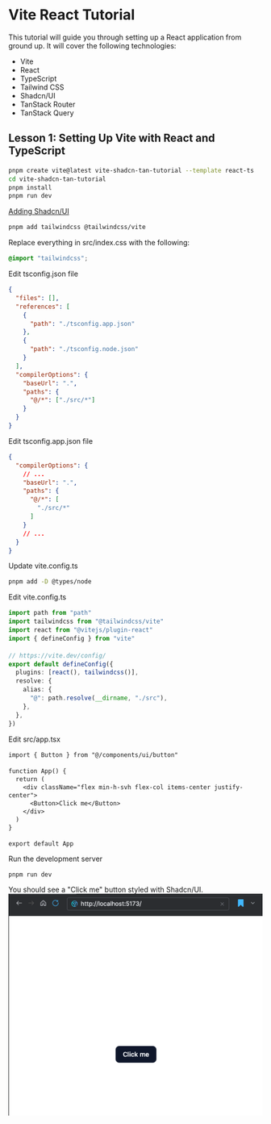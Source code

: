 # Vite React Tutorial
This tutorial will guide you through setting up a React application from ground up.
It will cover the following technologies:
- Vite
- React
- TypeScript
- Tailwind CSS
- Shadcn/UI
- TanStack Router
- TanStack Query


## Lesson 1: Setting Up Vite with React and TypeScript
```bash
pnpm create vite@latest vite-shadcn-tan-tutorial --template react-ts
cd vite-shadcn-tan-tutorial
pnpm install
pnpm run dev
```
[Adding Shadcn/UI](https://ui.shadcn.com/docs/installation/vite)

```bash
pnpm add tailwindcss @tailwindcss/vite
```
Replace everything in src/index.css with the following:
```css
@import "tailwindcss";
```
Edit tsconfig.json file
```json
{
  "files": [],
  "references": [
    {
      "path": "./tsconfig.app.json"
    },
    {
      "path": "./tsconfig.node.json"
    }
  ],
  "compilerOptions": {
    "baseUrl": ".",
    "paths": {
      "@/*": ["./src/*"]
    }
  }
}
```

Edit tsconfig.app.json file
```json
{
  "compilerOptions": {
    // ...
    "baseUrl": ".",
    "paths": {
      "@/*": [
        "./src/*"
      ]
    }
    // ...
  }
}
```

Update vite.config.ts

```bash
pnpm add -D @types/node
```

Edit vite.config.ts
```typescript
import path from "path"
import tailwindcss from "@tailwindcss/vite"
import react from "@vitejs/plugin-react"
import { defineConfig } from "vite"

// https://vite.dev/config/
export default defineConfig({
  plugins: [react(), tailwindcss()],
  resolve: {
    alias: {
      "@": path.resolve(__dirname, "./src"),
    },
  },
})
```

Edit src/app.tsx
```tsx
import { Button } from "@/components/ui/button"

function App() {
  return (
    <div className="flex min-h-svh flex-col items-center justify-center">
      <Button>Click me</Button>
    </div>
  )
}

export default App
```
Run the development server
```bash
pnpm run dev
```
You should see a "Click me" button styled with Shadcn/UI.
![shadcb-button.png](docs/shadcb-button.png)
